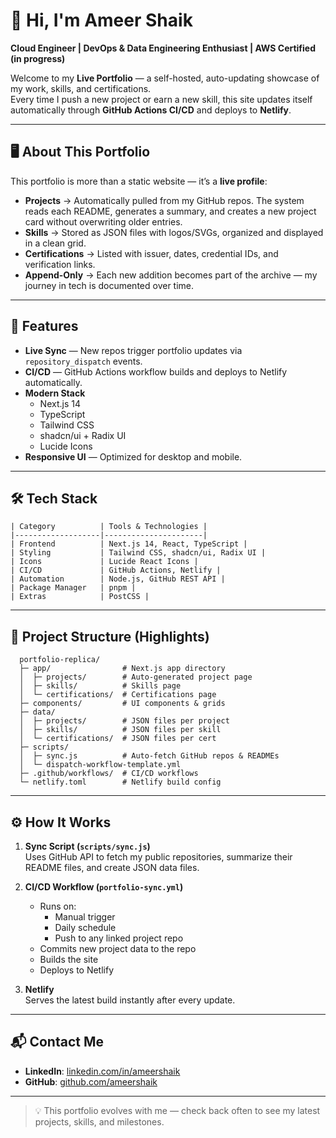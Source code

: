# 👋 Hi, I'm Ameer Shaik

**Cloud Engineer | DevOps & Data Engineering Enthusiast | AWS Certified (in progress)**

Welcome to my **Live Portfolio** — a self-hosted, auto-updating showcase of my work, skills, and certifications.  
Every time I push a new project or earn a new skill, this site updates itself automatically through **GitHub Actions CI/CD** and deploys to **Netlify**.

---

## 🖥 About This Portfolio

This portfolio is more than a static website — it’s a **live profile**:

- **Projects** → Automatically pulled from my GitHub repos. The system reads each README, generates a summary, and creates a new project card without overwriting older entries.
- **Skills** → Stored as JSON files with logos/SVGs, organized and displayed in a clean grid.
- **Certifications** → Listed with issuer, dates, credential IDs, and verification links.
- **Append-Only** → Each new addition becomes part of the archive — my journey in tech is documented over time.

---

## 🚀 Features

- **Live Sync** — New repos trigger portfolio updates via `repository_dispatch` events.
- **CI/CD** — GitHub Actions workflow builds and deploys to Netlify automatically.
- **Modern Stack**
  - Next.js 14
  - TypeScript
  - Tailwind CSS
  - shadcn/ui + Radix UI
  - Lucide Icons
- **Responsive UI** — Optimized for desktop and mobile.

---

## 🛠 Tech Stack

    | Category          | Tools & Technologies |
    |-------------------|----------------------|
    | Frontend          | Next.js 14, React, TypeScript |
    | Styling           | Tailwind CSS, shadcn/ui, Radix UI |
    | Icons             | Lucide React Icons |
    | CI/CD             | GitHub Actions, Netlify |
    | Automation        | Node.js, GitHub REST API |
    | Package Manager   | pnpm |
    | Extras            | PostCSS |

---

## 📂 Project Structure (Highlights)

      portfolio-replica/
      ├─ app/                # Next.js app directory
      │  ├─ projects/        # Auto-generated project page
      │  ├─ skills/          # Skills page
      │  └─ certifications/  # Certifications page
      ├─ components/         # UI components & grids
      ├─ data/
      │  ├─ projects/        # JSON files per project
      │  ├─ skills/          # JSON files per skill
      │  └─ certifications/  # JSON files per cert
      ├─ scripts/
      │  ├─ sync.js          # Auto-fetch GitHub repos & READMEs
      │  └─ dispatch-workflow-template.yml
      ├─ .github/workflows/  # CI/CD workflows
      └─ netlify.toml        # Netlify build config

---

## ⚙️ How It Works

1. **Sync Script (`scripts/sync.js`)**  
   Uses GitHub API to fetch my public repositories, summarize their README files, and create JSON data files.

2. **CI/CD Workflow (`portfolio-sync.yml`)**  
   - Runs on:
     - Manual trigger
     - Daily schedule
     - Push to any linked project repo
   - Commits new project data to the repo
   - Builds the site
   - Deploys to Netlify

3. **Netlify**  
   Serves the latest build instantly after every update.

---

## 📬 Contact Me

- **LinkedIn**: [linkedin.com/in/ameershaik](https://www.linkedin.com/in/ameer-shaik-087791218/)
- **GitHub**: [github.com/ameershaik](https://github.com/ameer-sk1401/)

---

> 💡 This portfolio evolves with me — check back often to see my latest projects, skills, and milestones.


